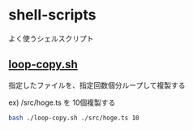 # shell-scripts
よく使うシェルスクリプト

## [loop-copy.sh](/loop-copy.sh)

指定したファイルを、指定回数個分ループして複製する

ex) /src/hoge.ts を 10個複製する

```bash
bash ./loop-copy.sh ./src/hoge.ts 10
```